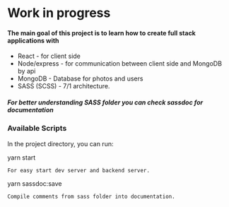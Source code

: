 # Work in progress

#### The main goal of this project is to learn how to create full stack applications with
- React - for client side 
- Node/express - for communication between client side and MongoDB by api
- MongoDB - Database for photos and users
- SASS (SCSS) - 7/1 architecture. 


##### For better understanding SASS folder you can check sassdoc for documentation
### Available Scripts

In the project directory, you can run:

yarn start
````
For easy start dev server and backend server.

````
yarn sassdoc:save
````
Compile comments from sass folder into documentation.
````